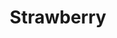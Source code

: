 ---
templateKey: blog-post
featuredpost: false
featuredimage: /assets/Strawberry.png
title: Strawberry
description: Fruit
testfield: 800
---